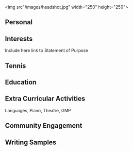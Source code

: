<img src"/images/headshot.jpg" width="250" height="250">

## Personal
## Interests
Include here link to Statement of Purpose
## Tennis
## Education
## Extra Curricular Activities
Languages, Piano, Theatre, GMP
## Community Engagement
## Writing Samples
